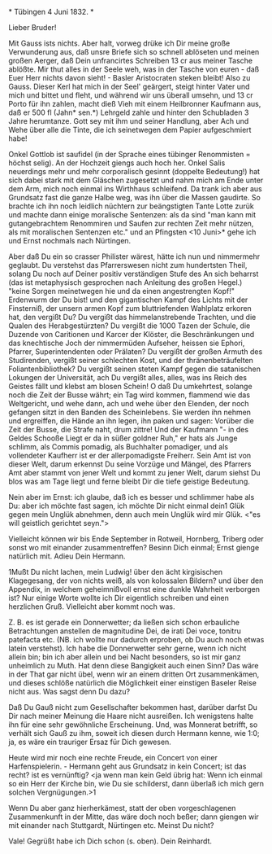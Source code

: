 <XXV>* Tübingen 4 Juni 1832. <Montg>*

Lieber Bruder!

Mit Gauss ists nichts. Aber halt, vorweg drüke ich Dir meine große Verwunderung aus, daß unsre Briefe sich so schnell ablöseten und meinen großen Aerger, daß Dein unfrancirtes Schreiben 13 cr aus meiner Tasche ablößte. Mir thut alles in der Seele weh, was in der Tasche von euren - daß Euer Herr nichts davon sieht! - Basler Aristocraten steken bleibt! 
Also zu Gauss. Dieser Kerl hat mich in der Seel' geärgert, steigt hinter Vater und mich und bittet und fleht, und während wir uns überall umsehn, und 13 cr Porto für ihn zahlen, macht dieß Vieh mit einem Heilbronner Kaufmann aus, daß er 500 fl (Jahn* sen.*) Lehrgeld zahle und hinter den Schubladen 3 Jahre herumtanze. Gott sey mit ihm und seiner Handlung, aber Ach und Wehe über alle die Tinte, die ich seinetwegen dem Papier aufgeschmiert habe!

Onkel Gottlob ist saufidel (in der Sprache eines tübinger Renommisten = höchst selig). An der Hochzeit giengs auch hoch her. Onkel Salis neuerdings mehr und mehr corporalisch gesinnt (doppelte Bedeutung!) hat sich dabei stark mit dem Gläschen zugesetzt und nahm mich am Ende unter dem Arm, mich noch einmal ins Wirthhaus schleifend. Da trank ich aber aus Grundsatz fast die ganze Halbe weg, was ihn über die Massen gaudirte. So brachte ich ihn noch leidlich nüchtern zur beängstigten Tante Lotte zurük und machte dann einige moralische Sentenzen: als da sind "man kann mit gutangebrachtem Renommiren und Saufen zur rechten Zeit mehr nützen, als mit moralischen Sentenzen etc." und an Pfingsten <10 Juni>* gehe ich und Ernst nochmals nach Nürtingen.

Aber daß Du ein so crasser Philister wärest, hätte ich nun und nimmermehr geglaubt. Du verstehst das Pfarrerswesen nicht zum hundertsten Theil, solang Du noch auf Deiner positiv verständigen Stufe des An sich beharrst (das ist metaphysisch gesprochen nach Anleitung des großen Hegel.) 
"keine Sorgen meinetwegen hie und da einen angestrengten Kopf!" Erdenwurm der Du bist! und den gigantischen Kampf des Lichts mit der Finsterniß, der unsern armen Kopf zum bluttriefenden Wahlplatz erkoren hat, den vergißt Du? Du vergißt das himmelanstrebende Trachten, und die Qualen des Herabgestürzten? Du vergißt die 1000 Tazen der Schule, die Duzende von Caritionen und Karcer der Klöster, die Beschränkungen und das knechtische Joch der nimmermüden Aufseher, heissen sie Ephori, Pfarrer, Superintendenten oder Prälaten? Du vergißt der großen Armuth des Studirenden, vergißt seiner schlechten Kost, und der thränenbeträufelten Foliantenbibliothek? Du vergißt seinen steten Kampf gegen die satanischen Lokungen der Universität, ach Du vergißt alles, alles, was ins Reich des Geistes fällt und klebst am blosen Schein! O daß Du umkehrtest, solange noch die Zeit der Busse währt; ein Tag wird kommen, flammend wie das Weltgericht, und wehe dann, ach und wehe über den Elenden, der noch gefangen sitzt in den Banden des Scheinlebens. Sie werden ihn nehmen und ergreiffen, die Hände an ihn legen, ihn paken und sagen: Vorüber die Zeit der Busse, die Strafe naht, drum zittre! 
Und der Kaufmann
 "- in des Geldes Schooße
 Liegt er da in süßer goldner Ruh,"
er hats als Junge schlimm, als Commis pomadig, als Buchhalter pomadiger, und als vollendeter Kaufherr ist er der allerpomadigste Freiherr. Sein Amt ist von dieser Welt, darum erkennst Du seine Vorzüge und Mängel, des Pfarrers Amt aber stammt von jener Welt und kommt zu jener Welt, darum siehst Du blos was am Tage liegt und ferne bleibt Dir die tiefe geistige Bedeutung.

Nein aber im Ernst: ich glaube, daß ich es besser und schlimmer habe als Du: aber ich möchte fast sagen, ich möchte Dir nicht einmal dein1 Glük gegen mein Unglük abnehmen, denn auch mein Unglük wird mir Glük. <"es will geistlich gerichtet seyn.">

Vielleicht können wir bis Ende September in Rotweil, Hornberg, Triberg oder sonst wo mit einander zusammentreffen? Besinn Dich einmal; Ernst gienge natürlich mit. Adieu
 Dein Hermann.


1Mußt Du nicht lachen, mein Ludwig! über den ächt kirgisischen Klagegesang, der von nichts weiß, als von kolossalen Bildern? und über den Appendix, in welchem geheimnißvoll ernst eine dunkle Wahrheit verborgen ist? 
Nur einige Worte wollte ich Dir eigentlich schreiben und einen herzlichen Gruß. Vielleicht aber kommt noch was.

Z. B. es ist gerade ein Donnerwetter; da ließen sich schon erbauliche Betrachtungen anstellen de magnitudine Dei, de irati Dei voce, tonitru patefacta etc. (NB. ich wollte nur dadurch erproben, ob Du auch noch etwas latein verstehst). Ich habe die Donnerwetter sehr gerne, wenn ich nicht allein bin; bin ich aber allein und bei Nacht besonders, so ist mir ganz unheimlich zu Muth. Hat denn diese Bangigkeit auch einen Sinn? 
Das wäre in der That gar nicht übel, wenn wir an einem dritten Ort zusammenkämen, und dieses schlöße natürlich die Möglichkeit einer einstigen Baseler Reise nicht aus. Was sagst denn Du dazu?

Daß Du Gauß nicht zum Gesellschafter bekommen hast, darüber darfst Du Dir nach meiner Meinung die Haare nicht ausreißen. Ich wenigstens halte ihn für eine sehr gewöhnliche Erscheinung. Und, was Monnerat betrifft, so verhält sich Gauß zu ihm, soweit ich diesen durch Hermann kenne, wie 1:0; ja, es wäre ein trauriger Ersaz für Dich gewesen.

Heute wird mir noch eine rechte Freude, ein Concert von einer Harfenspielerin. - Hermann geht aus Grundsatz in kein Concert; ist das recht? ist es vernünftig? <ja wenn man kein Geld übrig hat: Wenn ich einmal so ein Herr der Kirche bin, wie Du sie schilderst, dann überlaß ich mich gern solchen Vergnügungen.>1

Wenn Du aber ganz hierherkämest, statt der oben vorgeschlagenen Zusammenkunft in der Mitte, das wäre doch noch beßer; dann giengen wir mit einander nach Stuttgardt, Nürtingen etc. Meinst Du nicht?

Vale! Gegrüßt habe ich Dich schon (s. oben).
 Dein Reinhardt.
